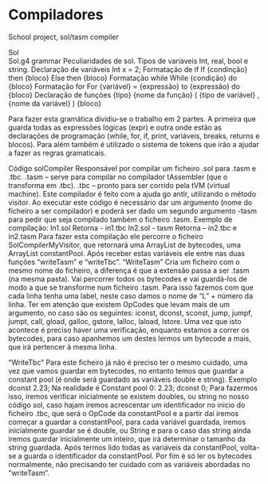 # Compiladores
School project, sol/tasm compiler

Sol  
Sol.g4 grammar
Peculiaridades de sol.
Tipos de variáveis
Int, real, bool e string.
Declaração de variáveis
Int x = 2;
Formatação de if
If {condinção} then
{bloco}
Else then
{bloco}
Formatação while
While {condição} do
{bloco}
Formatação for
For {variável} = {expressão} to {expressão} do
{bloco}
Declaração de funções
{tipo} {nome da função}  ( {tipo de variável} , {nome da variável} )
{bloco}


Para fazer esta gramática dividiu-se o trabalho em 2 partes. A primeira que guarda todas as expressões lógicas (expr) e outra onde estão as declarações de programação (while, for, if, print, variáveis, breaks, returns e blocos). Para além também é utilizado o sistema de tokens que irão a ajudar a fazer as regras gramaticais.


Código
solCompiler
Responsável por compilar um ficheiro .sol para .tasm e .tbc.
.tasm – serve para compilar no compilador tAssembler (que o transforma em .tbc).
.tbc – pronto para ser corrido pela tVM (virtual machine).
 Este compilador é feito com a ajuda go antlr, utilizando o método visitor.
Ao executar este código é necessário dar um argumento (nome do ficheiro a ser compilador) e poderá ser dado um segundo argumento -tasm para pedir que seja compilado também o ficheiro .tasm. 
Exemplo de compilação:
In1.sol			Retorna - in1.tbc
In2.sol	 - tasm		Retorna – in2.tbc e in2.tasm
Para fazer esta compilação ele percorre o ficheiro SolCompilerMyVisitor, que retornará uma ArrayList de bytecodes, uma ArrayList constantPool. Após receber estas variáveis ele entre nas duas funções “writeTasm” e “writeTbc”.
“WriteTasm” 
Cria um ficheiro com o mesmo nome do ficheiro, a diferença é que a extensão passa a ser .tasm (na mesma pasta). Vai percorrer todos os bytecodes e vai guardá-los de modo a que se transforme num ficheiro .tasm. Para isso fazemos com que cada linha tenha uma label, neste caso damos o nome de “L” + número da linha. Ter em atenção que existem OpCodes que levam mais de um argumento, no caso são os seguintes: iconst, dconst, sconst, jump, jumpf, jumpt, call, gload, galloc, gstore, lalloc, laload, lstore. Uma vez que isto acontece é preciso haver uma verificação, enquanto estamos a correr os bytecodes, para caso apanhemos um destes lermos um bytecode a mais, que irá pertencer à mesma linha.







“WriteTbc”
Para este ficheiro já não é preciso ter o mesmo cuidado, uma vez que vamos guardar em bytecodes, no entanto temos que guardar a constant pool (é onde será guardado as variáveis double e string). Exemplo
dconst 2.23;
Na realidade é 
Constant pool
0: 2.23;
dconst 0;
Para fazermos isso, iremos verificar inicialmente se existem doubles, ou string no nosso código sol, caso hajam iremos acrescentar um identificador no inicio do ficheiro .tbc, que será o OpCode da constantPool e a partir daí iremos começar a guardar a constantPool, para cada variável guardada, iremos inicialmente guardar se é double, ou String e para o caso das string ainda iremos guardar inicialmente um inteiro, que irá determinar o tamanho da string guardada. Após termos lido todas as variáveis da constantPool, volta-se a guarda o identificador da constantPool. Por fim é só ler os bytecodes normalmente, não precisando ter cuidado com as variáveis abordadas no “writeTasm”.
